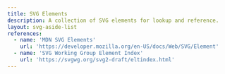 ```yaml
---
title: SVG Elements
description: A collection of SVG elements for lookup and reference.
layout: svg-aside-list
references:
  - name: 'MDN SVG Elements'
    url: 'https://developer.mozilla.org/en-US/docs/Web/SVG/Element'
  - name: 'SVG Working Group Element Index'
    url: 'https://svgwg.org/svg2-draft/eltindex.html'
---
```

